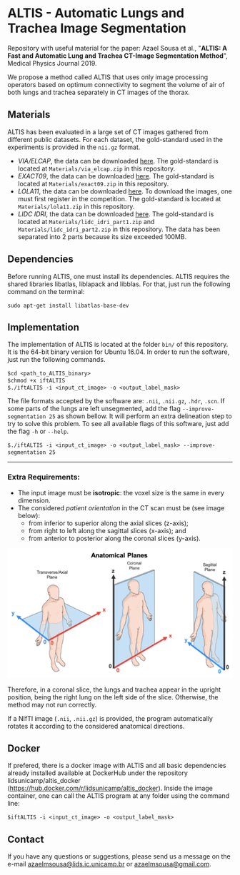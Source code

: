 # ALTIS - Automatic Lungs and Trachea Image Segmentation

Repository with useful material for the paper: Azael Sousa et al., "**ALTIS: A Fast and Automatic Lung and Trachea CT-Image Segmentation Method**", Medical Physics Journal 2019.

We propose a method called ALTIS that uses only image processing operators based on optimum connectivity to segment the volume of air of both lungs and trachea separately in CT images of the thorax.

## Materials

ALTIS has been evaluated in a large set of CT images gathered from different public datasets. For each dataset, the gold-standard used in the experiments is provided in the `nii.gz` format.

- *VIA/ELCAP*, the data can be downloaded [here](http://www.via.cornell.edu/lungdb.html). The gold-standard is located at `Materials/via_elcap.zip` in this repository.
- *EXACT09*, the data can be downloaded [here](http://image.diku.dk/exact/). The gold-standard is located at `Materials/exact09.zip` in this repository.
- *LOLA11*, the data can be downloaded [here](https://lola11.grand-challenge.org/). To download the images, one must first register in the competition. The gold-standard is located at `Materials/lola11.zip` in this repository.
- *LIDC IDRI*, the data can be downloaded [here](https://wiki.cancerimagingarchive.net/display/Public/LIDC-IDRI). The gold-standard is located at `Materials/lidc_idri_part1.zip` and `Materials/lidc_idri_part2.zip` in this repository. The data has been separated into 2 parts because its size exceeded 100MB.

## Dependencies

Before running ALTIS, one must install its dependencies. ALTIS requires the shared libraries libatlas, liblapack and libblas. For that, just run the following command on the terminal:

```
sudo apt-get install libatlas-base-dev
```

## Implementation

The implementation of ALTIS is located at the folder `bin/` of this repository. It is the 64-bit binary version for Ubuntu 16.04. In order to run the software, just run the following commands.

```
$cd <path_to_ALTIS_binary>
$chmod +x iftALTIS
$./iftALTIS -i <input_ct_image> -o <output_label_mask>
```

The file formats accepted by the software are: `.nii`, `.nii.gz`, `.hdr`, `.scn`. If some parts of the lungs are left unsegmented, add the flag `--improve-segmentation 25` as shown bellow. It will perform an extra delineation step to try to solve this problem. To see all available flags of this software, just add the flag `-h` or `--help`.

```
$./iftALTIS -i <input_ct_image> -o <output_label_mask> --improve-segmentation 25
```

---

### Extra Requirements:
- The input image must be **isotropic**: the voxel size is the same in every dimension.
- The considered *patient orientation* in the CT scan must be (see image below):
    - from inferior to superior along the axial slices (z-axis);
    - from right to left along the sagittal slices (x-axis); and
    - from anterior to posterior along the coronal slices (y-axis).

![](./imgs/anatomical_directions/anatomical_directions.png)


Therefore, in a coronal slice, the lungs and trachea appear in the upright position, being the right lung on the left side of the slice. Otherwise, the method may not run correctly.

If a NIfTI image (`.nii`, `.nii.gz`) is provided, the program automatically rotates it according to the considered anatomical directions.

## Docker

If prefered, there is a docker image with ALTIS and all basic dependencies already installed available at DockerHub under the repository lidsunicamp/altis_docker (https://hub.docker.com/r/lidsunicamp/altis_docker). Inside the image container, one can call the ALTIS program at any folder using the command line:

```
$iftALTIS -i <input_ct_image> -o <output_label_mask>
```

## Contact

If you have any questions or suggestions, please send us a message on the e-mail azaelmsousa@lids.ic.unicamp.br or azaelmsousa@gmail.com.
